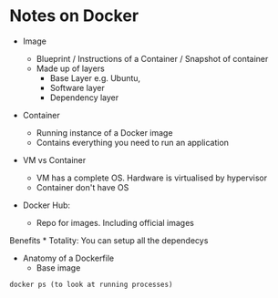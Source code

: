 
# Notes on Docker

* Image
    * Blueprint / Instructions of a Container / Snapshot of container
    * Made up of layers
        * Base Layer e.g. Ubuntu,
        * Software layer
        * Dependency layer

* Container
    * Running instance of a Docker image
    * Contains everything you need to run an application

* VM vs Container
    * VM has a complete OS. Hardware is virtualised by hypervisor
    * Container don't have OS

* Docker Hub:
    * Repo for images. Including official images

Benefits
    * Totality: You can setup all the dependecys


* Anatomy of a Dockerfile
    * Base image


```shell script
docker ps (to look at running processes)

```
